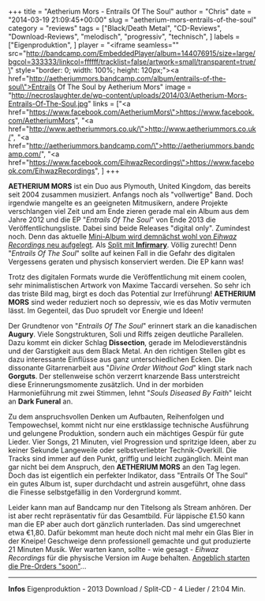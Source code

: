 +++
title = "Aetherium Mors - Entrails Of The Soul"
author = "Chris"
date = "2014-03-19 21:09:45+00:00"
slug = "aetherium-mors-entrails-of-the-soul"
category = "reviews"
tags = ["Black/Death Metal", "CD-Reviews", "Download-Reviews", "melodisch", "progressiv", "technisch", ]
labels = ["Eigenproduktion", ]
player = "<iframe seamless=\"\" src=\"http://bandcamp.com/EmbeddedPlayer/album=144076915/size=large/bgcol=333333/linkcol=ffffff/tracklist=false/artwork=small/transparent=true/\" style=\"border: 0; width: 100%; height: 120px;\"><a href=\"http://aetheriummors.bandcamp.com/album/entrails-of-the-soul\">Entrails Of The Soul by Aetherium Mors</a></iframe>"
image = "http://necroslaughter.de/wp-content/uploads/2014/03/Aetherium-Mors-Entrails-Of-The-Soul.jpg"
links = ["<a href=\"https://www.facebook.com/AetheriumMors\">https://www.facebook.com/AetheriumMors</a>", "<a href=\"http://www.aetheriummors.co.uk/\">http://www.aetheriummors.co.uk/</a>", "<a href=\"http://aetheriummors.bandcamp.com/\">http://aetheriummors.bandcamp.com/</a>", "<a href=\"https://www.facebook.com/EihwazRecordings\">https://www.facebook.com/EihwazRecordings</a>", ]
+++

**AETHERIUM MORS** ist ein Duo aus Plymouth, United Kingdom, das bereits seit 2004 zusammen musiziert. Anfangs noch als "vollwertige" Band. Doch irgendwie mangelte es an geeigneten Mitmusikern, andere Projekte verschlangen viel Zeit und am Ende zieren gerade mal ein Album aus dem Jahre 2012 und die EP "_Entrails Of The Soul_" von Ende 2013 die Veröffentlichungsliste. Dabei sind beide Releases "digital only". Zumindest noch. Denn das aktuelle <a href="http://eihwazrecordings.com/blog/2013/12/23/eihwaz-recordings-signs-aetherium-mors/">Mini-Album wird demnächst wohl von _Eihwaz Recordings_ neu aufgelegt</a>. Als <a href="http://eihwazrecordings.com/blog/2014/02/10/eihwaz-signs-infirmary-split-cd-w-aetherium-mors-coming-soon/">Split mit **Infirmary**</a>. Völlig zurecht! Denn "_Entrails Of The Soul_" sollte auf keinen Fall in die Gefahr des digitalen Vergessens geraten und physisch konserviert werden. Die EP kann was!

Trotz des digitalen Formats wurde die Veröffentlichung mit einem coolen, sehr minimalistischen Artwork von Maxime Taccardi versehen. So sehr ich das triste Bild mag, birgt es doch das Potential zur Irreführung! **AETHERIUM MORS** sind weder reduziert noch so depressiv, wie es das Motiv vermuten lässt. Im Gegenteil, das Duo sprudelt vor Energie und Ideen!

Der Grundtenor von "_Entrails Of The Soul_" erinnert stark an die kanadischen **Augury**. Viele Songstrukturen, Soli und Riffs zeigen deutliche Parallelen. Dazu kommt ein dicker Schlag **Dissection**, gerade im Melodieverständnis und der Garstigkeit aus dem Black Metal. An den richtigen Stellen gibt es dazu interessante Einflüsse aus ganz unterschiedlichen Ecken. Die dissonante Gitarrenarbeit aus "_Divine Order Without God_" klingt stark nach **Gorguts**. Der stellenweise schön verzerrt knarzende Bass unterstreicht diese Erinnerungsmomente zusätzlich. Und in der morbiden Harmonieführung mit zwei Stimmen, lehnt "_Souls Diseased By Faith_" leicht an **Dark Funeral** an.

Zu dem anspruchsvollen Denken um Aufbauten, Reihenfolgen und Tempowechsel, kommt nicht nur eine erstklassige technische Ausführung und gelungene Produktion, sondern auch ein mächtiges Gespür für gute Lieder. Vier Songs, 21 Minuten, viel Progression und spritzige Ideen, aber zu keiner Sekunde Langeweile oder selbstverliebter Technik-Overkill. Die Tracks sind immer auf den Punkt, griffig und leicht zugänglich. Meint man gar nicht bei dem Anspruch, den **AETHERIUM MORS** an den Tag legen. Doch das ist eigentlich ein perfekter Indikator, dass "Entrails Of The Soul" ein gutes Album ist, super durchdacht und astrein ausgeführt, ohne dass die Finesse selbstgefällig in den Vordergrund kommt.

Leider kann man auf Bandcamp nur den Titelsong als Stream anhören. Der ist aber recht repräsentativ für das Gesamtbild. Für läppische £1.50 kann man die EP aber auch dort gänzlich runterladen. Das sind umgerechnet etwa €1,80. Dafür bekommt man heute doch nicht mal mehr ein Glas Bier in der Kneipe! Geschweige denn professionell gemachte und gut produzierte 21 Minuten Musik. Wer warten kann, sollte - wie gesagt - _Eihwaz Recordings_ für die physische Version im Auge behalten. <a href="http://eihwazrecordings.com/blog/2014/02/10/eihwaz-signs-infirmary-split-cd-w-aetherium-mors-coming-soon/">Angeblich starten die Pre-Orders "soon"</a>...





---
**Infos**
Eigenproduktion - 2013
Download / Split-CD - 4 Lieder / 21:04 Min.
